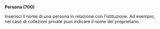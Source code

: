 **Persona (700)**  
  
Inserisci il nome di una persona in relazione con l’istituzione. Ad esempio, nel caso di collezioni private puoi indicare il nome del proprietario. 